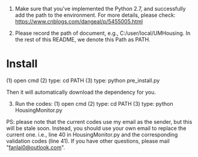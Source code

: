 1. Make sure that you've implemented the Python 2.7, and successfully add the path to the environment. For more details, please check:
https://www.cnblogs.com/dangeal/p/5455005.html

2. Please record the path of document, e.g., C:/user/local/UMHousing. In the rest of this README, we denote this Path as PATH.

Install
=====================
(1) open cmd
(2) type: cd PATH
(3) type: python pre_install.py

Then it will automatically download the dependency for you.

3. Run the codes:
(1) open cmd
(2) type: cd PATH
(3) type: python HousingMonitor.py

PS: please note that the current codes use my email as the sender, but this will be stale soon. Instead, you should use your own email to replace the current one. i.e., line 40 in HousingMonitor.py and the corresponding validation codes (line 41). If you have other questions, please mail "fanlai0@outlook.com".
